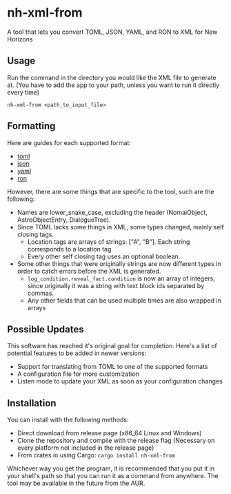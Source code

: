 # nh-xml-from
A tool that lets you convert TOML, JSON, YAML, and RON to XML for New Horizons

## Usage

Run the command in the directory you would like the XML file to generate at.
(You have to add the app to your path, unless you want to run it directly every time)

`nh-xml-from <path_to_input_file>`

## Formatting

Here are guides for each supported format:

- [toml](https://toml.io/en/v1.0.0) 
- [json](https://www.w3schools.com/js/js_json_intro.asp)
- [yaml](https://yaml.org/spec/1.2.2/)
- [ron](https://github.com/ron-rs/ron/blob/master/docs/grammar.md)

However, there are some things that are specific to the tool, such are the following:

- Names are lower_snake_case, excluding the header (NomaiObject, AstroObjectEntry, DialogueTree).
- Since TOML lacks some things in XML, some types changed, mainly self closing tags.
  - Location tags are arrays of strings: ["A", "B"]. Each string corresponds to a location tag
  - Every other self closing tag uses an optional boolean.
- Some other things that were originally strings are now different types in order to catch errors before the XML is generated.
  - `log_condition.reveal_fact.condition` is now an array of integers, since originally it was a string with text block ids
    separated by commas.
  - Any other fields that can be used multiple times are also wrapped in arrays

## Possible Updates

This software has reached it's original goal for completion. Here's a list of potential features to be added in newer versions:

- Support for translating from TOML to one of the supported formats
- A configuration file for more customization
- Listen mode to update your XML as soon as your configuration changes

## Installation

You can install with the following methods:

- Direct download from release page (x86_64 Linux and Windows)
- Clone the repository and compile with the release flag (Necessary on every platform not included in the release page)
- From crates.io using Cargo: `cargo install nh-xml-from`

Whichever way you get the program, it is recommended that you put it in your shell's path so that
you can run it as a command from anywhere. The tool may be available in the future from the AUR.
